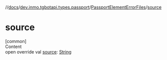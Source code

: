 //[docs](../../../index.md)/[dev.inmo.tgbotapi.types.passport](../index.md)/[PassportElementErrorFiles](index.md)/[source](source.md)



# source  
[common]  
Content  
open override val [source](source.md): [String](https://kotlinlang.org/api/latest/jvm/stdlib/kotlin/-string/index.html)  



